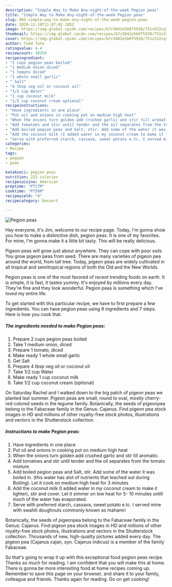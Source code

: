 ```yaml
---
description: "Simple Way to Make Any-night-of-the-week Pegion peas"
title: "Simple Way to Make Any-night-of-the-week Pegion peas"
slug: 965-simple-way-to-make-any-night-of-the-week-pegion-peas
date: 2020-12-19T21:07:02.185Z
image: https://img-global.cpcdn.com/recipes/b7c5042e5b0f5938/751x532cq70/pegion-peas-recipe-main-photo.jpg
thumbnail: https://img-global.cpcdn.com/recipes/b7c5042e5b0f5938/751x532cq70/pegion-peas-recipe-main-photo.jpg
cover: https://img-global.cpcdn.com/recipes/b7c5042e5b0f5938/751x532cq70/pegion-peas-recipe-main-photo.jpg
author: Todd Tate
ratingvalue: 4.4
reviewcount: 30259
recipeingredient:
- "2 cups pegion peas boiled"
- "1 medium onion diced"
- "1 tomato diced"
- "1 whole small garlic"
- " Salt"
- "4 tbsp veg oil or coconut oil"
- "1/2 cup Water"
- "1 cup coconut milk"
- "1/2 cup coconut cream optional"
recipeinstructions:
- "Have ingredients in one place"
- "Put oil and onions in cooking pot on medium high heat"
- "When the onions turn golden add crushed garlic and stir till aromatic."
- "Add tomatoes and stir until tender and the oil separates from the tomato mixture."
- "Add boiled pegion peas and Salt, stir. Add some of the water it was boiled in. (this water has alot of nutrients that leached out during Boiling). Let it cook on medium high heat for 3 minutes"
- "Add the coconut milk (I added water in my coconut cream to make it lighter), stir and cover. Let it simmer on low heat for 5- 10 minutes untill much of the water has evaporated."
- "Serve with preferred starch, cassava, sweet potato e.tc. I served mine with swahili doughnuts commonly known as mahamri"
categories:
- Recipe
tags:
- pegion
- peas

katakunci: pegion peas 
nutrition: 222 calories
recipecuisine: American
preptime: "PT17M"
cooktime: "PT56M"
recipeyield: "4"
recipecategory: Dessert

---
```



![Pegion peas](https://img-global.cpcdn.com/recipes/b7c5042e5b0f5938/751x532cq70/pegion-peas-recipe-main-photo.jpg)

Hey everyone, it's Jim, welcome to our recipe page. Today, I'm gonna show you how to make a distinctive dish, pegion peas. It is one of my favorites. For mine, I'm gonna make it a little bit tasty. This will be really delicious.

Pigeon peas will grow just about anywhere. They can cope with poor soils You grow pigeon peas from seed. There are many varieties of pigeon pea around the world, from tall tree. Today, pigeon peas are widely cultivated in all tropical and semitropical regions of both the Old and the New Worlds.

Pegion peas is one of the most favored of recent trending foods on earth. It is simple, it is fast, it tastes yummy. It's enjoyed by millions every day. They're fine and they look wonderful. Pegion peas is something which I've loved my entire life.


To get started with this particular recipe, we have to first prepare a few ingredients. You can have pegion peas using 9 ingredients and 7 steps. Here is how you cook that.

<!--inarticleads1-->

##### The ingredients needed to make Pegion peas:

1. Prepare 2 cups pegion peas boiled
1. Take 1 medium onion, diced
1. Prepare 1 tomato, diced
1. Make ready 1 whole small garlic
1. Get  Salt
1. Prepare 4 tbsp veg oil or coconut oil
1. Take 1/2 cup Water
1. Make ready 1 cup coconut milk
1. Take 1/2 cup coconut cream (optional)


On Saturday Rachel and I walked down to the big patch of pigeon peas we planted last summer. Pigeon peas are small, round to oval, mostly cherry-red colored seeds in the legume family. Botanically, the seeds of pigeonpea belong to the Fabaceae family in the Genus: Cajanus. Find pigeon pea stock images in HD and millions of other royalty-free stock photos, illustrations and vectors in the Shutterstock collection. 

<!--inarticleads2-->

##### Instructions to make Pegion peas:

1. Have ingredients in one place
1. Put oil and onions in cooking pot on medium high heat
1. When the onions turn golden add crushed garlic and stir till aromatic.
1. Add tomatoes and stir until tender and the oil separates from the tomato mixture.
1. Add boiled pegion peas and Salt, stir. Add some of the water it was boiled in. (this water has alot of nutrients that leached out during Boiling). Let it cook on medium high heat for 3 minutes
1. Add the coconut milk (I added water in my coconut cream to make it lighter), stir and cover. Let it simmer on low heat for 5- 10 minutes untill much of the water has evaporated.
1. Serve with preferred starch, cassava, sweet potato e.tc. I served mine with swahili doughnuts commonly known as mahamri


Botanically, the seeds of pigeonpea belong to the Fabaceae family in the Genus: Cajanus. Find pigeon pea stock images in HD and millions of other royalty-free stock photos, illustrations and vectors in the Shutterstock collection. Thousands of new, high-quality pictures added every day. The pigeon pea (Cajanus cajan, syn. Cajanus indicus) is a member of the family Fabaceae. 

So that's going to wrap it up with this exceptional food pegion peas recipe. Thanks so much for reading. I am confident that you will make this at home. There is gonna be more interesting food at home recipes coming up. Remember to save this page on your browser, and share it to your family, colleague and friends. Thanks again for reading. Go on get cooking!
